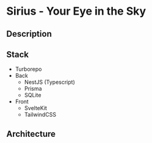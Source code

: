 # Sirius - Your Eye in the Sky

## Description

## Stack

- Turborepo
- Back
    - NestJS (Typescript)
    - Prisma
    - SQLite
- Front
    - SvelteKit
    - TailwindCSS

## Architecture